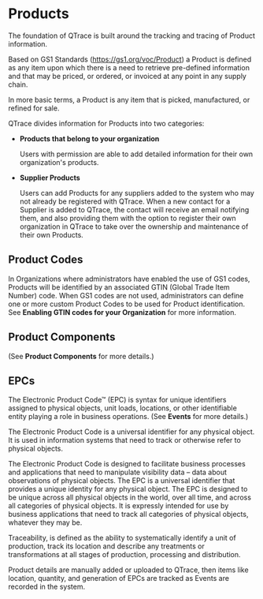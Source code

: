 # Products

The foundation of QTrace is built around the tracking and tracing of Product information.

Based on GS1 Standards (https://gs1.org/voc/Product) a Product is defined as any item upon which there is a need to retrieve pre-defined information and that may be priced, or ordered, or invoiced at any point in any supply chain.

In more basic terms, a Product is any item that is picked, manufactured, or refined for sale.

QTrace divides information for Products into two categories:

- **Products that belong to your organization** 

    Users with permission are able to add detailed information for their own organization's products.

- **Supplier Products** 

    Users can add Products for any suppliers added to the system who may not already be registered with QTrace.  When a new contact for a Supplier is added to QTrace, the contact will receive an email notifying them, and also providing them with the option to register their own organization in QTrace to take over the ownership and maintenance of their own Products.

## Product Codes

In Organizations where administrators have enabled the use of GS1 codes, Products will be identified by an associated GTIN (Global Trade Item Number) code. When GS1 codes are not used, administrators can define one or more custom Product Codes to be used for Product identification. See **Enabling GTIN codes for your Organization** for more information.

## Product Components

(See **Product Components** for more details.)

## EPCs

The Electronic Product Code™ (EPC) is syntax for unique identifiers assigned to physical objects, unit loads, locations, or other identifiable entity playing a role in business operations. (See **Events** for more details.)

The Electronic Product Code is a universal identifier for any physical object. It is used in information systems that need to track or otherwise refer to physical objects.

The Electronic Product Code is designed to facilitate business processes and applications that need to manipulate visibility data – data about observations of physical objects. The EPC is a universal identifier that provides a unique identity for any physical object. The EPC is designed to be unique across all physical objects in the world, over all time, and across all categories of physical objects. It is expressly intended for use by business applications that need to track all categories of physical objects, whatever they may be.



Traceability, is defined as the ability to systematically identify a unit of production, track its location and describe any treatments or transformations at all stages of production, processing and distribution.

Product details are manually added or uploaded to QTrace, then items like location, quantity, and generation of EPCs are tracked as Events are recorded in the system.




